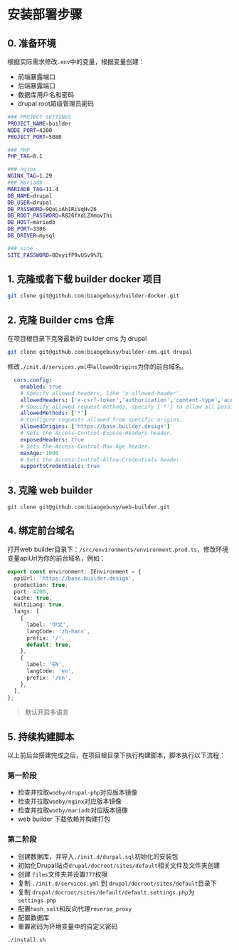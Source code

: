 # 安装部署步骤

## 0. 准备环境

根据实际需求修改`.env`中的变量，根据变量创建：

- 前端暴露端口
- 后端暴露端口
- 数据库用户名和密码
- drupal root超级管理员密码

```bash
### PROJECT SETTINGS
PROJECT_NAME=builder
NODE_PORT=4200
PROJECT_PORT=5080

### PHP
PHP_TAG=8.1

### nginx
NGINX_TAG=1.29
### Mariadb
MARIADB_TAG=11.4
DB_NAME=drupal
DB_USER=drupal
DB_PASSWORD=9QoLiAh1RiVqHv26
DB_ROOT_PASSWORD=R826fXdLZXmovIhi
DB_HOST=mariadb
DB_PORT=3306
DB_DRIVER=mysql

### site
SITE_PASSWORD=8DvyifP9vUSv9%7L
```

## 1. 克隆或者下载 builder docker 项目

```bash
git clone git@github.com:biaogebusy/builder-docker.git
```

## 2. 克隆 Builder cms 仓库

在项目根目录下克隆最新的 builder cms 为 drupal

```bash
git clone git@github.com:biaogebusy/builder-cms.git drupal
```

修改`./init.d/services.yml`中`allowedOrigins`为你的前台域名。

```yml
  cors.config:
    enabled: true
    # Specify allowed headers, like 'x-allowed-header'.
    allowedHeaders: ['x-csrf-token','authorization','content-type','accept','origin','x-requested-with']
    # Specify allowed request methods, specify ['*'] to allow all possible ones.
    allowedMethods: ['*']
    # Configure requests allowed from specific origins.
    allowedOrigins: ['https://base.builder.design']
    # Sets the Access-Control-Expose-Headers header.
    exposedHeaders: true
    # Sets the Access-Control-Max-Age header.
    maxAge: 1000
    # Sets the Access-Control-Allow-Credentials header.
    supportsCredentials: true
```

## 3. 克隆 web builder

```base
git clone git@github.com:biaogebusy/web-builder.git
```

## 4. 绑定前台域名

打开web builder目录下：`/src/environments/environment.prod.ts`，修改环境变量apiUrl为你的前台域名，例如：

```ts
export const environment: IEnvironment = {
  apiUrl: 'https://base.builder.design',
  production: true,
  port: 4200,
  cache: true,
  multiLang: true,
  langs: [
    {
      label: '中文',
      langCode: 'zh-hans',
      prefix: '/',
      default: true,
    },
    {
      label: 'EN',
      langCode: 'en',
      prefix: '/en',
    },
  ],
};
```

> 默认开启多语言

## 5. 持续构建脚本

以上前后台搭建完成之后，在项目根目录下执行构建脚本，脚本执行以下流程：

### 第一阶段

- 检查并拉取`wodby/drupal-php`对应版本镜像
- 检查并拉取`wodby/nginx`对应版本镜像
- 检查并拉取`wodby/mariadb`对应版本镜像
- web builder 下载依赖并构建打包

### 第二阶段

- 创建数据库，并导入`./init.d/durpal.sql`初始化的安装包
- 初始化Drupal站点`drupal/docroot/sites/default`相关文件及文件夹创建
- 创建 `files`文件夹并设置`777`权限
- 复制 `./init.d/services.yml` 到 `drupal/docroot/sites/default`目录下
- 复制 `drupal/docroot/sites/default/default.settings.php`为`settings.php`
- 配置`hash_salt`和反向代理`reverse_proxy`
- 配置数据库
- 重置密码为环境变量中的自定义密码

```bash
./install.sh
```
